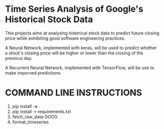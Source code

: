 # Time Series Analysis of Google's Historical Stock Data

This projects aims at analysing historical stock data to predict future closing price while exhibiting good software engineering practices.

A Neural Network, implemented with keras, will be used to predict whether a stock's closing price will be higher or lower than the closing of the previous day.

A Recurrent Neural Network, implemented with TensorFlow, will be use to make imporved predictions.

# COMMAND LINE INSTRUCTIONS
1. pip install -e .
2. pip install -r requirements.txt
3. fetch_raw_data GOOG
4. format_timeseries

 
